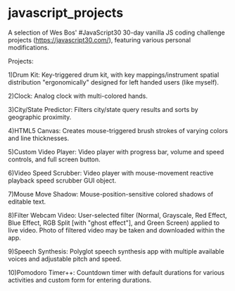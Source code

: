 # javascript_projects
A selection of Wes Bos' #JavaScript30 30-day vanilla JS coding challenge projects (https://javascript30.com/), featuring various personal modifications. 

Projects: 

1)Drum Kit: 
 Key-triggered drum kit, with key mappings/instrument spatial distribution "ergonomically" designed for left handed users (like myself). 

2)Clock: 
 Analog clock with multi-colored hands. 

3)City/State Predictor: 
 Filters city/state query results and sorts by geographic proximity.

4)HTML5 Canvas: 
 Creates mouse-triggered brush strokes of varying colors and line thicknesses. 

5)Custom Video Player: 
 Video player with progress bar, volume and speed controls, and full screen button. 
 
 6)Video Speed Scrubber: 
 Video player with mouse-movement reactive playback speed scrubber GUI object. 

7)Mouse Move Shadow: 
  Mouse-position-sensitive colored shadows of editable text. 

8)Filter Webcam Video: 
  User-selected filter (Normal, Grayscale, Red Effect, Blue Effect, RGB Split [with "ghost effect"], and Green Screen)
  applied to live video. Photo of filtered video may be taken and downloaded within the app.

9)Speech Synthesis: 
Polyglot speech synthesis app with multiple available voices and adjustable pitch and speed. 

10)Pomodoro Timer++: 
Countdown timer with default durations for various activities and custom form for entering durations. 
  
  
